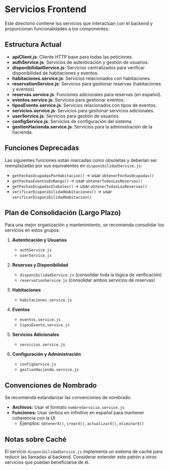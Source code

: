 # Servicios Frontend

Este directorio contiene los servicios que interactúan con el backend y proporcionan funcionalidades a los componentes.

## Estructura Actual

- **apiClient.js**: Cliente HTTP base para todas las peticiones.
- **authService.js**: Servicios de autenticación y gestión de usuarios.
- **disponibilidadService.js**: Servicios centralizados para verificar disponibilidad de habitaciones y eventos.
- **habitaciones.service.js**: Servicios relacionados con habitaciones.
- **reservationService.js**: Servicios para gestionar reservas (habitaciones y eventos).
- **reservas.service.js**: Funciones adicionales para reservas (en español).
- **eventos.service.js**: Servicios para gestionar eventos.
- **tiposEvento.service.js**: Servicios relacionados con tipos de eventos.
- **servicios.service.js**: Servicios para gestionar servicios adicionales.
- **userService.js**: Servicios para gestión de usuarios.
- **configService.js**: Servicios de configuración del sistema.
- **gestionHacienda.service.js**: Servicios para la administración de la hacienda.

## Funciones Deprecadas

Las siguientes funciones están marcadas como obsoletas y deberían ser reemplazadas por sus equivalentes en `disponibilidadService.js`:

- `getFechasOcupadasPorHabitacion()` → usar `obtenerFechasOcupadas()`
- `getFechasEventosEnRango()` → usar `obtenerTodasLasReservas()`
- `getFechasOcupadasGlobales()` → usar `obtenerTodasLasReservas()`
- `verificarDisponibilidadHabitaciones()` → usar `verificarDisponibilidadHabitacion()`

## Plan de Consolidación (Largo Plazo)

Para una mejor organización y mantenimiento, se recomienda consolidar los servicios en estos grupos:

1. **Autenticación y Usuarios**
   - `authService.js`
   - `userService.js`

2. **Reservas y Disponibilidad**
   - `disponibilidadService.js` (consolidar toda la lógica de verificación)
   - `reservationService.js` (consolidar ambos servicios de reservas)

3. **Habitaciones**
   - `habitaciones.service.js`

4. **Eventos**
   - `eventos.service.js`
   - `tiposEvento.service.js`

5. **Servicios Adicionales**
   - `servicios.service.js`

6. **Configuración y Administración**
   - `configService.js`
   - `gestionHacienda.service.js`

## Convenciones de Nombrado

Se recomienda estandarizar las convenciones de nombrado:

- **Archivos:** Usar el formato `nombreServicio.service.js`
- **Funciones:** Usar verbos en infinitivo en español para mantener coherencia con la UI
  - Ejemplos: `obtenerX()`, `crearX()`, `actualizarX()`, `eliminarX()`

## Notas sobre Caché

El servicio `disponibilidadService.js` implementa un sistema de caché para reducir las llamadas al backend. Considerar extender este patrón a otros servicios que puedan beneficiarse de él. 
